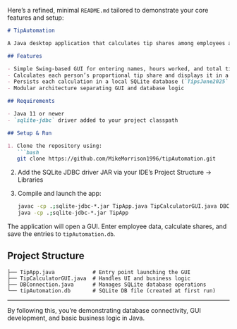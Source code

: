 Here’s a refined, minimal `README.md` tailored to demonstrate your core features and setup:

````markdown
# TipAutomation

A Java desktop application that calculates tip shares among employees and saves results locally using SQLite.

## Features

- Simple Swing-based GUI for entering names, hours worked, and total tips  
- Calculates each person’s proportional tip share and displays it in a table  
- Persists each calculation in a local SQLite database (`TipsJune2025` table)  
- Modular architecture separating GUI and database logic  

## Requirements

- Java 11 or newer  
- `sqlite-jdbc` driver added to your project classpath  

## Setup & Run

1. Clone the repository using:
   ```bash
   git clone https://github.com/MikeMorrison1996/tipAutomation.git
````

2. Add the SQLite JDBC driver JAR via your IDE’s Project Structure → Libraries
3. Compile and launch the app:

   ```bash
   javac -cp .;sqlite-jdbc-*.jar TipApp.java TipCalculatorGUI.java DBConnection.java
   java -cp .;sqlite-jdbc-*.jar TipApp
   ```

The application will open a GUI. Enter employee data, calculate shares, and save the entries to `tipAutomation.db`.

## Project Structure

```
├── TipApp.java            # Entry point launching the GUI
├── TipCalculatorGUI.java  # Handles UI and business logic
├── DBConnection.java      # Manages SQLite database operations
└── tipAutomation.db       # SQLite DB file (created at first run)
```

---

By following this, you’re demonstrating database connectivity, GUI development, and basic business logic in Java.

